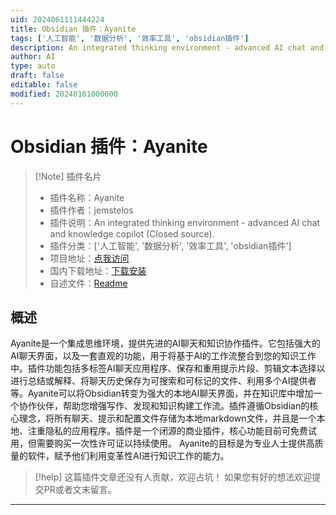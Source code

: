 ```yaml
---
uid: 2024061111444224
title: Obsidian 插件：Ayanite
tags: ['人工智能', '数据分析', '效率工具', 'obsidian插件']
description: An integrated thinking environment - advanced AI chat and knowledge copilot (Closed source).
author: AI
type: auto
draft: false
editable: false
modified: 20240101000000
---
```


# Obsidian 插件：Ayanite

> [!Note] 插件名片
> - 插件名称：Ayanite
> - 插件作者：jemstelos
> - 插件说明：An integrated thinking environment - advanced AI chat and knowledge copilot (Closed source).
> - 插件分类：['人工智能', '数据分析', '效率工具', 'obsidian插件']
> - 项目地址：[点我访问](https://github.com/jemstelos/obsidian-ayanite)
> - 国内下载地址：[下载安装](https://pkmer.cn/products/plugin/pluginMarket/?ayanite)
> - 自述文件：[Readme](https://ghproxy.net/https://raw.githubusercontent.com/jemstelos/obsidian-ayanite/main/README.md)



## 概述

Ayanite是一个集成思维环境，提供先进的AI聊天和知识协作插件。它包括强大的AI聊天界面，以及一套直观的功能，用于将基于AI的工作流整合到您的知识工作中。插件功能包括多标签AI聊天应用程序、保存和重用提示片段、剪辑文本选择以进行总结或解释、将聊天历史保存为可搜索和可标记的文件、利用多个AI提供者等。Ayanite可以将Obsidian转变为强大的本地AI聊天界面，并在知识库中增加一个协作伙伴，帮助您增强写作、发现和知识构建工作流。插件遵循Obsidian的核心理念，将所有聊天、提示和配置文件存储为本地markdown文件，并且是一个本地、注重隐私的应用程序。插件是一个闭源的商业插件，核心功能目前可免费试用，但需要购买一次性许可证以持续使用。 Ayanite的目标是为专业人士提供高质量的软件，赋予他们利用变革性AI进行知识工作的能力。


> [!help] 
> 这篇插件文章还没有人贡献，欢迎占坑！
> 如果您有好的想法欢迎提交PR或者文末留言。
> 

---



